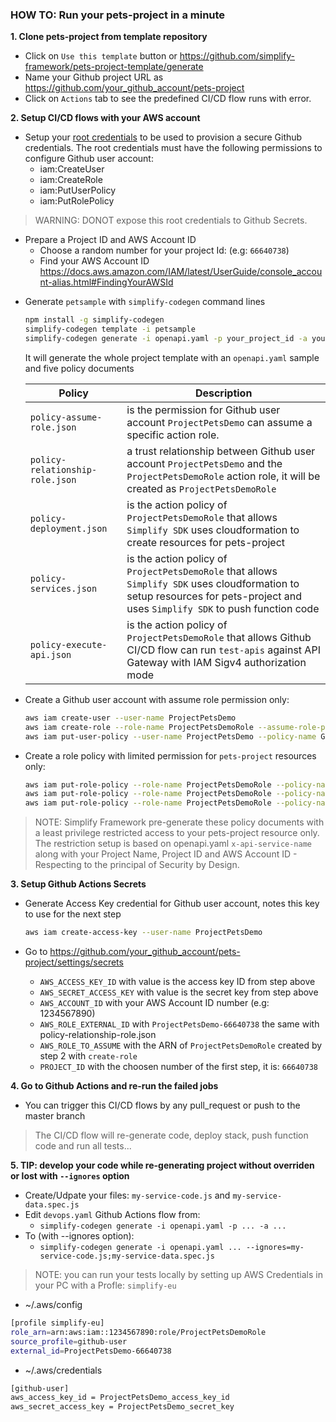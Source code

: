 ### HOW TO: Run your pets-project in a minute

**1. Clone pets-project from template repository**

- Click on `Use this template` button or https://github.com/simplify-framework/pets-project-template/generate
- Name your Github project URL as https://github.com/your_github_account/pets-project
- Click on `Actions` tab to see the predefined CI/CD flow runs with error.

**2. Setup CI/CD flows with your AWS account**

- Setup your [root credentials](https://docs.aws.amazon.com/sdk-for-java/v1/developer-guide/setup-credentials.html) to be used to provision a secure Github credentials. The root credentials must have the following permissions to configure Github user account:
	+ iam:CreateUser
	+ iam:CreateRole
	+ iam:PutUserPolicy
	+ iam:PutRolePolicy
		
> WARNING: DONOT expose this root credentials to Github Secrets.

- Prepare a Project ID and AWS Account ID
	+ Choose a random number for your project Id: (e.g: `66640738`)
	+ Find your AWS Account ID https://docs.aws.amazon.com/IAM/latest/UserGuide/console_account-alias.html#FindingYourAWSId

+ Generate `petsample` with `simplify-codegen` command lines
	```bash
	npm install -g simplify-codegen
	simplify-codegen template -i petsample
	simplify-codegen generate -i openapi.yaml -p your_project_id -a your_aws_account_id
	```

	It will generate the whole project template with an `openapi.yaml` sample and five policy documents

	| Policy | Description |
	|--|--|
	| `policy-assume-role.json` |  is the permission for Github user account `ProjectPetsDemo` can assume a specific action role. |
	| `policy-relationship-role.json` | a trust relationship between Github user account `ProjectPetsDemo` and the `ProjectPetsDemoRole` action role, it will be created as `ProjectPetsDemoRole` |
	| `policy-deployment.json` | is the action policy of `ProjectPetsDemoRole` that allows `Simplify SDK` uses cloudformation to create resources for pets-project |
	| `policy-services.json` | is the action policy of `ProjectPetsDemoRole` that allows `Simplify SDK` uses cloudformation to setup resources for pets-project and uses `Simplify SDK` to push function code |
	| `policy-execute-api.json` | is the action policy of `ProjectPetsDemoRole` that allows Github CI/CD flow can run `test-apis` against API Gateway with IAM Sigv4 authorization mode |

+ Create a Github user account with assume role permission only:
	```bash
	aws iam create-user --user-name ProjectPetsDemo
	aws iam create-role --role-name ProjectPetsDemoRole --assume-role-policy-document file://policy-relationship-role.json
	aws iam put-user-policy --user-name ProjectPetsDemo --policy-name GithubUserAccessRole --policy-document policy-assume-role.json
	```

+ Create a role policy with limited permission for `pets-project` resources only:
	```bash
	aws iam put-role-policy --role-name ProjectPetsDemoRole --policy-name ProjectPetsDemoRolePolicy --policy-document file://policy-deployment.json
	aws iam put-role-policy --role-name ProjectPetsDemoRole --policy-name ProjectPetsDemoRolePolicy --policy-document file://policy-services.json
	aws iam put-role-policy --role-name ProjectPetsDemoRole --policy-name ProjectPetsDemoRolePolicy --policy-document file://policy-execute-api.json
	```

> NOTE: Simplify Framework pre-generate these policy documents with a least privilege restricted access to your pets-project resource only. The restriction setup is based on openapi.yaml `x-api-service-name` along with your Project Name, Project ID and AWS Account ID - Respecting to the principal of Security by Design.

**3. Setup Github Actions Secrets**

+ Generate Access Key credential for Github user account, notes this key to use for the next step

	```bash
	aws iam create-access-key --user-name ProjectPetsDemo
	```
	
+ Go to https://github.com/your_github_account/pets-project/settings/secrets

	+  `AWS_ACCESS_KEY_ID` with value is the access key ID from step above
	+  `AWS_SECRET_ACCESS_KEY` with value is the secret key from step above
	+  `AWS_ACCOUNT_ID` with your AWS Account ID number (e.g: 1234567890)
	+  `AWS_ROLE_EXTERNAL_ID` with `ProjectPetsDemo-66640738` the same with policy-relationship-role.json
	+  `AWS_ROLE_TO_ASSUME` with the ARN of `ProjectPetsDemoRole` created by step 2 with `create-role`
	+  `PROJECT_ID` with the choosen number of the first step, it is: `66640738`

**4. Go to Github Actions and re-run the failed jobs**

+ You can trigger this CI/CD flows by any pull_request or push to the master branch

> The CI/CD flow will re-generate code, deploy stack, push function code and run all tests...

**5. TIP: develop your code while re-generating project without overriden or lost with `--ignores` option**

  + Create/Udpate your files: `my-service-code.js` and `my-service-data.spec.js`
  + Edit `devops.yaml` Github Actions flow from:
    - `simplify-codegen generate -i openapi.yaml -p ... -a ...`
  + To (with --ignores option):
    - `simplify-codegen generate -i openapi.yaml ... --ignores=my-service-code.js;my-service-data.spec.js`
  
> NOTE: you can run your tests locally by setting up AWS Credentials in your PC with a Profle: `simplify-eu`

  + ~/.aws/config
  ```bash
  [profile simplify-eu]
  role_arn=arn:aws:iam::1234567890:role/ProjectPetsDemoRole
  source_profile=github-user
  external_id=ProjectPetsDemo-66640738
  ```

  + ~/.aws/credentials
  ```bash
  [github-user]
  aws_access_key_id = ProjectPetsDemo_access_key_id
  aws_secret_access_key = ProjectPetsDemo_secret_key
  ```